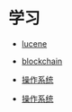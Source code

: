 # 学习

* [lucene](lucene/README.md)

* [blockchain](blockchain/README.md)

* [操作系统](java基础/操作系统/1.用户空间%20内核空间%20cpu.md)
* [操作系统](java基础/操作系统/2.零拷贝.md)